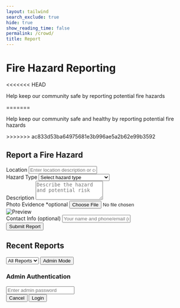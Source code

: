 ```yaml
---
layout: tailwind
search_exclude: true
hide: true
show_reading_time: false
permalink: /crowd/
title: Report
---
```


<div class="min-h-screen bg-gray-100 text-gray-900 py-8 px-4">
  <div class="max-w-4xl mx-auto">
    <div class="mb-8 text-center">
      <h1 class="text-3xl font-bold text-red-600">Fire Hazard Reporting</h1>
<<<<<<< HEAD
      <p class="mt-2 text-gray-600">Help keep our community safe by reporting potential fire hazards</p>
=======
      <p class="mt-2 text-gray-600">Help keep our community safe and healthy by reporting potential fire hazards</p>
>>>>>>> ac833d53ba64975681e3b996ae5a2b62e99b3592
    </div>
    <div class="bg-white rounded-lg shadow-md p-6 mb-8">
      <h2 class="text-xl font-semibold mb-4">Report a Fire Hazard</h2>
      <form id="reportForm" class="space-y-4">
        <div>
          <label for="location" class="block text-sm font-medium text-gray-700 mb-1">Location</label>
          <input type="text" id="location" class="w-full px-3 py-2 border border-gray-300 rounded-md" placeholder="Enter location description or coordinates" required>
        </div>
        <div>
          <label for="hazardType" class="block text-sm font-medium text-gray-700 mb-1">Hazard Type</label>
          <select id="hazardType" class="w-full px-3 py-2 border border-gray-300 rounded-md" required>
            <option value="">Select hazard type</option>
            <option value="Unattended Campfire">Unattended Campfire</option>
            <option value="Burning Debris">Burning Debris</option>
            <option value="Discarded Cigarette">Discarded Cigarette</option>
            <option value="Lightning Strike">Lightning Strike</option>
            <option value="Other">Other (specify in description)</option>
          </select>
        </div>
        <div>
          <label for="description" class="block text-sm font-medium text-gray-700 mb-1">Description</label>
          <textarea id="description" rows="3" class="w-full px-3 py-2 border border-gray-300 rounded-md" placeholder="Describe the hazard and potential risk" required></textarea>
        </div>
        <div>
          <label for="photoUpload" class="block text-sm font-medium text-gray-700 mb-1">Photo Evidence <span class="text-green-500">*optional</span></label>
          <input type="file" id="photoUpload" class="w-full" accept="image/*">
          <div id="imagePreview" class="mt-2 hidden">
            <img id="previewImg" class="h-40 object-cover rounded" alt="Preview">
          </div>
        </div>
        <div>
          <label for="contactInfo" class="block text-sm font-medium text-gray-700 mb-1">Contact Info (optional)</label>
          <input type="text" id="contactInfo" class="w-full px-3 py-2 border border-gray-300 rounded-md" placeholder="Your name and phone/email (optional)">
        </div>
        <div>
          <button type="submit" class="w-full bg-red-600 hover:bg-red-700 text-white font-medium py-2 px-4 rounded-md transition">
            Submit Report
          </button>
        </div>
      </form>
    </div>
    <div class="flex justify-between items-center mb-4">
      <h2 class="text-xl font-semibold">Recent Reports</h2>
      <div class="flex space-x-2">
        <select id="filterStatus" class="px-3 py-1 border border-gray-300 rounded-md text-sm">
          <option value="all">All Reports</option>
          <option value="pending">Pending</option>
          <option value="verified">Verified</option>
          <option value="resolved">Resolved</option>
        </select>
        <button id="adminModeToggle" class="px-3 py-1 border border-gray-300 rounded-md text-sm bg-gray-200 hover:bg-gray-300">
          Admin Mode
        </button>
      </div>
    </div>
    <div id="reportsList" class="space-y-4">
      <!-- Reports will be inserted here by JavaScript -->
    </div>
    <div id="adminModal" class="fixed inset-0 bg-black bg-opacity-50 flex items-center justify-center hidden">
      <div class="bg-white rounded-lg p-6 max-w-md w-full">
        <h3 class="text-lg font-semibold mb-4">Admin Authentication</h3>
        <input type="password" id="adminPassword" class="w-full px-3 py-2 border border-gray-300 rounded-md mb-4" placeholder="Enter admin password">
        <div class="flex justify-end space-x-2">
          <button id="cancelAdminAuth" class="px-4 py-2 border border-gray-300 rounded-md hover:bg-gray-100">Cancel</button>
          <button id="confirmAdminAuth" class="px-4 py-2 bg-blue-600 text-white rounded-md hover:bg-blue-700">Login</button>
        </div>
      </div>
    </div>
  </div>
</div>

<script type="module">
  // Import configuration
  import { pythonURI, fetchOptions } from '/QcommVNE_Frontend/assets/js/api/config.js';

  // Initialize variables
  let db_reports = [];
  let dataLoaded = false;

  // Fetch reports from the database
  async function fetchReports() {
    try {
      const response = await fetch(`${pythonURI}/api/emails`, fetchOptions);
      if (!response.ok) {
        throw new Error('Failed to fetch reports: ' + response.statusText);
      }

      const reports = await response.json();
      console.log("API response:", reports);

      // Clear existing reports before adding new ones
      db_reports = [];

      // Process reports from the API
      if (reports && reports.length > 0) {
        reports.forEach(report => {
          const newReport = {
            id: report.id,
            location: report.location || "Unknown Location",
            hazardType: report.hazard_type || "Unspecified Hazard",
            description: report.description || "No description provided",
            photoUrl: 'https://media.istockphoto.com/id/587213412/photo/smoking-cigarette-on-black-background.jpg?s=612x612&w=0&k=20&c=OYsuZU-1InoPZaissXB1MJ4HdASwhqq-5NO3SC2q8TM=',
            timestamp: report.date || new Date().toISOString(),
            status: report.status || "pending",
            contactInfo: report.email_id || ""
          };

          db_reports.unshift(newReport);
        });
      }

      dataLoaded = true;
      console.log("DB reports after loading:", db_reports);
      console.log("DB reports info after loading:", typeof db_reports[0]);

      return db_reports;
    } catch (error) {
      console.error("Error fetching reports:", error);
      return [];
    }
  }

  // UI elements
  let isAdminMode = false;
  const ADMIN_PASSWORD = "fireadmin123"; // admin feature is temporary - will integrate with login base later

  const reportForm = document.getElementById('reportForm');
  const photoUpload = document.getElementById('photoUpload');
  const imagePreview = document.getElementById('imagePreview');
  const previewImg = document.getElementById('previewImg');
  const reportsList = document.getElementById('reportsList');
  const filterStatus = document.getElementById('filterStatus');
  const adminModeToggle = document.getElementById('adminModeToggle');
  const adminModal = document.getElementById('adminModal');
  const adminPassword = document.getElementById('adminPassword');
  const confirmAdminAuth = document.getElementById('confirmAdminAuth');
  const cancelAdminAuth = document.getElementById('cancelAdminAuth');

  // Initialize application when DOM is loaded
  document.addEventListener('DOMContentLoaded', async function() {
    await loadInitialData();
    setupEventListeners();
  });

  // Load initial data
  async function loadInitialData() {
    await fetchReports();
    renderReports();
  }

  // Setup all event listeners
  function setupEventListeners() {
    // Photo upload preview
    photoUpload.addEventListener('change', function(e) {
      const file = e.target.files[0];
      if (file) {
        const reader = new FileReader();
        reader.onload = function(event) {
          previewImg.src = event.target.result;
          imagePreview.classList.remove('hidden');
        };
        reader.readAsDataURL(file);
      } else {
        imagePreview.classList.add('hidden');
      }
    });

    // Form submission
    reportForm.addEventListener('submit', function(e) {
      e.preventDefault();
      submitReport();
    });

    // Filter change
    filterStatus.addEventListener('change', function() {
      renderReports();
    });

    // Admin mode toggle
    adminModeToggle.addEventListener('click', function() {
      if (isAdminMode) {
        isAdminMode = false;
        adminModeToggle.classList.remove('bg-blue-600', 'text-white');
        adminModeToggle.classList.add('bg-gray-200');
        adminModeToggle.textContent = 'Admin Mode';
        renderReports();
      } else {
        adminModal.classList.remove('hidden');
      }
    });

    // Admin authentication
    confirmAdminAuth.addEventListener('click', function() {
      if (adminPassword.value === ADMIN_PASSWORD) {
        isAdminMode = true;
        adminModal.classList.add('hidden');
        adminModeToggle.classList.remove('bg-gray-200');
        adminModeToggle.classList.add('bg-blue-600', 'text-white');
        adminModeToggle.textContent = 'Exit Admin Mode';
        renderReports();
      } else {
        alert('Invalid password');
      }
    });

    cancelAdminAuth.addEventListener('click', function() {
      adminModal.classList.add('hidden');
    });
  }

  // Submit a new report
  async function submitReport() {
    // Get form values
    const timestamp = new Date().toISOString();
    const contactInfo = document.getElementById('contactInfo').value;
    const description = document.getElementById('description').value;
    const hazardType = document.getElementById('hazardType').value;
    const location = document.getElementById('location').value;
    
    try {
      // Send report to backend
      const response = await fetch(`${pythonURI}/api/email`, {
        method: 'POST',
        headers: {
          'Content-Type': 'application/json'
        },
        credentials: 'include',
        body: JSON.stringify({
          "date": timestamp, 
          "email_id": contactInfo, 
          "subject": "FIRE", 
          "sender": contactInfo, 
          "description": description, 
          "hazard_type": hazardType, 
          "location": location
        })
      });

      if (!response.ok) {
        throw new Error('Failed to submit report');
      }

      // Add report to local array so we don't need to refetch
      const newReport = {
        id: db_reports.length > 0 ? Math.max(...db_reports.map(r => r.id)) + 1 : 1,
        location: location,
        hazardType: hazardType,
        description: description,
        photoUrl: previewImg.src || "/api/placeholder/400/300",
        timestamp: timestamp,
        status: "pending",
        contactInfo: contactInfo
      };

      // Add to local data
      db_reports.unshift(newReport);
      
      // Reset form
      reportForm.reset();
      imagePreview.classList.add('hidden');

      // Render updated reports
      renderReports();
      
      // Show confirmation
      alert('Report submitted successfully!');
    } catch (error) {
      console.error("Error submitting report:", error);
      alert('Failed to submit report. Please try again.');
    }
  }

  // Render reports based on filter
  function renderReports() {
    // Clear the reports list
    reportsList.innerHTML = '';

    // If no data is loaded yet, show loading message
    if (db_reports.length === 0) {
      reportsList.innerHTML = '<div class="text-center p-8 text-gray-500">No reports available</div>';
      return;
    }

    // Apply filtering
    const statusFilter = filterStatus.value;
    const filteredReports = statusFilter === 'all' 
      ? db_reports
      : db_reports.filter(report => report.status === statusFilter);

    // Check if we have any reports after filtering
    if (filteredReports.length === 0) {
      reportsList.innerHTML = '<div class="text-center p-8 text-gray-500">No reports match the selected filter</div>';
      return;
    }

    // Render each report
    filteredReports.forEach(report => {
      const reportEl = document.createElement('div');
      reportEl.className = 'bg-white rounded-lg shadow-md overflow-hidden';

      // Determine status styling
      let statusColor = 'bg-yellow-500';
      if (report.status === 'verified') statusColor = 'bg-blue-500';
      if (report.status === 'resolved') statusColor = 'bg-green-500';

      // Create report HTML
      reportEl.innerHTML = `
        <div class="md:flex">
          <div class="md:flex-shrink-0">
            <img class="h-48 w-full object-cover md:w-48" src="${report.photoUrl}" alt="Report image">
          </div>
          <div class="p-4 flex-grow">
            <div class="flex justify-between items-start">
              <div>
                <p class="text-sm font-medium text-gray-600">${new Date(report.timestamp).toLocaleString()}</p>
                <h3 class="text-xl font-semibold mt-1">${report.hazardType}</h3>
                <p class="mt-1 text-gray-900 font-medium">${report.location}</p>
              </div>
              <span class="px-2 py-1 text-xs font-bold uppercase rounded text-white ${statusColor}">
                ${report.status}
              </span>
            </div>
            <p class="mt-3 text-gray-700">${report.description}</p>
            ${report.contactInfo ? `<p class="mt-2 text-sm text-gray-600">Reported by: ${report.contactInfo}</p>` : ''}

            ${isAdminMode ? `
              <div class="mt-4 flex space-x-2">
                <button class="verify-btn px-3 py-1 bg-blue-100 text-blue-700 rounded-md text-sm hover:bg-blue-200" data-id="${report.id}">
                  Mark Verified
                </button>
                <button class="resolve-btn px-3 py-1 bg-green-100 text-green-700 rounded-md text-sm hover:bg-green-200" data-id="${report.id}">
                  Mark Resolved
                </button>
                <button class="delete-btn px-3 py-1 bg-red-100 text-red-700 rounded-md text-sm hover:bg-red-200" data-id="${report.id}">
                  Delete
                </button>
              </div>
            ` : ''}
          </div>
        </div>
      `;

      reportsList.appendChild(reportEl);
    });

    // Add event listeners to admin buttons if in admin mode
    if (isAdminMode) {
      document.querySelectorAll('.verify-btn').forEach(btn => {
        btn.addEventListener('click', function() {
          const id = parseInt(this.getAttribute('data-id'));
          updateReportStatus(id, 'verified');
        });
      });

      document.querySelectorAll('.resolve-btn').forEach(btn => {
        btn.addEventListener('click', function() {
          const id = parseInt(this.getAttribute('data-id'));
          updateReportStatus(id, 'resolved');
        });
      });

      document.querySelectorAll('.delete-btn').forEach(btn => {
        btn.addEventListener('click', function() {
          const id = parseInt(this.getAttribute('data-id'));
          deleteReport(id);
        });
      });
    }
  }

  // Update report status
  async function updateReportStatus(id, status) {
    const report = db_reports.find(r => r.id === id);
    if (report) {
      try {
        // In a real implementation, you would update the status in the backend here
        // await fetch(`${pythonURI}/api/emails/${id}/status`, {
        //   method: 'PUT',
        //   headers: {
        //     'Content-Type': 'application/json'
        //   },
        //   credentials: 'include',
        //   body: JSON.stringify({ status: status })
        // });

        // Update local data
        report.status = status;
        renderReports();
      } catch (error) {
        console.error("Error updating report status:", error);
        alert('Failed to update report status. Please try again.');
      }
    }
  }

  // Delete a report
  async function deleteReport(id) {
    if (confirm('Are you sure you want to delete this report?')) {
      try {
        // In a real implementation, you would delete the report in the backend here
        // await fetch(`${pythonURI}/api/emails/${id}`, {
        //   method: 'DELETE',
        //   credentials: 'include'
        // });

        // Update local data
        db_reports = db_reports.filter(r => r.id !== id);
        renderReports();
      } catch (error) {
        console.error("Error deleting report:", error);
        alert('Failed to delete report. Please try again.');
      }
    }
  }
</script>
